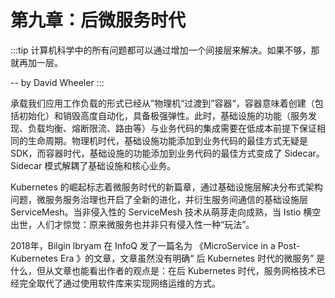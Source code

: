 # 第九章：后微服务时代

:::tip <a/>
计算机科学中的所有问题都可以通过增加一个间接层来解决。如果不够，那就再加一层。

-- by David Wheeler
:::

承载我们应用工作负载的形式已经从”物理机“过渡到”容器“，容器意味着创建（包括初始化）和销毁高度自动化，具备极强弹性。此时，基础设施的功能（服务发现、负载均衡、熔断限流、路由等）与业务代码的集成需要在低成本前提下保证相同的生命周期。物理机时代，基础设施功能添加到业务代码的最佳方式无疑是 SDK，而容器时代，基础设施的功能添加到业务代码的最佳方式变成了 Sidecar。Sidecar 模式解耦了基础设施和核心业务。

Kubernetes 的崛起标志着微服务时代的新篇章，通过基础设施层解决分布式架构问题，微服务服务治理也开启了全新的进化，并衍生服务间通信的基础设施层 ServiceMesh。当非侵入性的 ServiceMesh 技术从萌芽走向成熟，当 Istio 横空出世，人们才惊觉：原来微服务也并非只有侵入性一种“玩法”。

2018年，Bilgin lbryam 在 InfoQ 发了一篇名为 《MicroService in a Post-Kubernetes Era 》的文章，文章虽然没有明确“ 后 Kubernetes 时代的微服务” 是什么，但从文章也能看出作者的观点是：在后 Kubernetes 时代，服务网格技术已经完全取代了通过使用软件库来实现网络运维的方式。